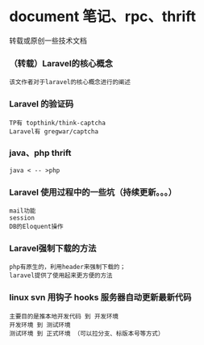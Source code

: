 # document 笔记、rpc、thrift

转载或原创一些技术文档

### （转载）Laravel的核心概念
    
    该文作者对于laravel的核心概念进行的阐述

### Laravel 的验证码
    
    TP有 topthink/think-captcha
    Laravel有 gregwar/captcha

### java、php thrift

    java < -- >php 
    
### Laravel 使用过程中的一些坑（持续更新。。。）
    
    mail功能
    session
    DB的Eloquent操作
    
### Laravel强制下载的方法
    
    php有原生的，利用header来强制下载的；
    laravel提供了使用起来更方便的方法

### linux svn 用钩子 hooks 服务器自动更新最新代码
    
    主要目的是推本地开发代码 到 开发环境
    开发环境 到 测试环境
    测试环境 到 正式环境 （可以拉分支、标版本号等方式）
